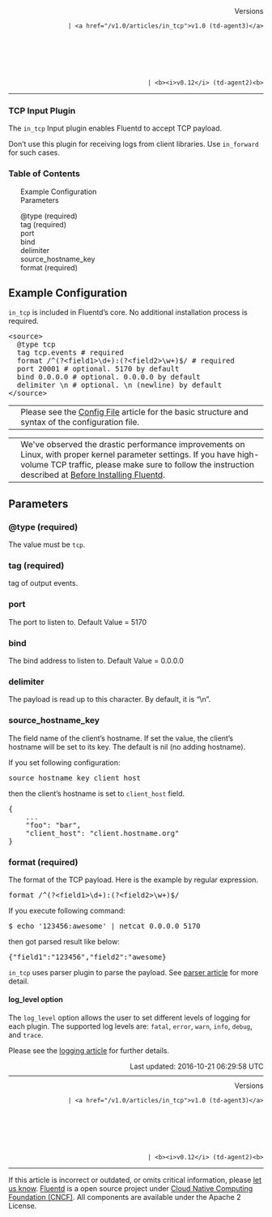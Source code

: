 <section id="main">
<div id="page">
<div class="topic_content">
<article>
<div style="text-align:right">
<div style="text-align:right">
Versions 
  
    
    | <a href="/v1.0/articles/in_tcp">v1.0 (td-agent3)</a>
    
  

  

  
    
    | <b><i>v0.12</i> (td-agent2)<b>
</b></b>
</div>
</div>
<hr size="1" style="margin-top: 10px; margin-bottom: 10px; color: rgba(0, 0, 0, .15);"/>
<hgroup>
<h1>TCP Input Plugin</h1>
</hgroup>
<p>The <code>in_tcp</code> Input plugin enables Fluentd to accept TCP payload.</p>
<p>Don’t use this plugin for receiving logs from client libraries. Use <code>in_forward</code> for such cases.</p>
<a name="example-configuration"></a>
<section id="table-of-contents"><h3>Table of Contents</h3>
<ul id="toc">
<li class="toc-item"><a href="#example-configuration">Example Configuration</a></li>
<li class="toc-item"><a href="#parameters">Parameters</a></li>
<ul class="sub-toc">
<li class="sub-toc-item"><a href="#@type-(required)">@type (required)</a></li>
<li class="sub-toc-item"><a href="#tag-(required)">tag (required)</a></li>
<li class="sub-toc-item"><a href="#port">port</a></li>
<li class="sub-toc-item"><a href="#bind">bind</a></li>
<li class="sub-toc-item"><a href="#delimiter">delimiter</a></li>
<li class="sub-toc-item"><a href="#source_hostname_key">source_hostname_key</a></li>
<li class="sub-toc-item"><a href="#format-(required)">format (required)</a></li>
</ul>
</ul>
</section>
<h2>Example Configuration</h2>
<p><code>in_tcp</code> is included in Fluentd’s core. No additional installation process is required.</p>
<pre class="CodeRay">&lt;source&gt;
  @type tcp
  tag tcp.events # required
  format /^(?&lt;field1&gt;\d+):(?&lt;field2&gt;\w+)$/ # required
  port 20001 # optional. 5170 by default
  bind 0.0.0.0 # optional. 0.0.0.0 by default
  delimiter \n # optional. \n (newline) by default
&lt;/source&gt;
</pre>
<table class="note">
<td class="icon"></td>
<td class="content">Please see the <a href="config-file">Config File</a> article for the basic structure and syntax of the configuration file.</td>
</table>
<table class="note">
<td class="icon"></td>
<td class="content">We've observed the drastic performance improvements on Linux, with proper kernel parameter settings. If you have high-volume TCP traffic, please make sure to follow the instruction described at <a href="before-install">Before Installing Fluentd</a>.</td>
</table>
<a name="parameters"></a><h2>Parameters</h2>
<a name="@type-(required)"></a><h3>@type (required)</h3>
<p>The value must be <code>tcp</code>.</p>
<a name="tag-(required)"></a><h3>tag (required)</h3>
<p>tag of output events.</p>
<a name="port"></a><h3>port</h3>
<p>The port to listen to. Default Value = 5170</p>
<a name="bind"></a><h3>bind</h3>
<p>The bind address to listen to. Default Value = 0.0.0.0</p>
<a name="delimiter"></a><h3>delimiter</h3>
<p>The payload is read up to this character. By default, it is “\n”.</p>
<a name="source_hostname_key"></a><h3>source_hostname_key</h3>
<p>The field name of the client’s hostname. If set the value, the client’s hostname will be set to its key. The default is nil (no adding hostname).</p>
<p>If you set following configuration:</p>
<pre class="CodeRay">source_hostname_key client_host
</pre>
<p>then the client’s hostname is set to <code>client_host</code> field.</p>
<pre class="CodeRay">{
    ...
    "foo": "bar",
    "client_host": "client.hostname.org"
}
</pre>
<a name="format-(required)"></a><h3>format (required)</h3>
<p>The format of the TCP payload. Here is the example by regular expression.</p>
<pre class="CodeRay">format /^(?&lt;field1&gt;\d+):(?&lt;field2&gt;\w+)$/
</pre>
<p>If you execute following command:</p>
<pre class="CodeRay"><span class="comment">$</span><span class="function"> echo '123456:awesome' | netcat 0.0.0.0 5170
</span></pre>
<p>then got parsed result like below:</p>
<pre class="CodeRay">{"field1":"123456","field2":"awesome}
</pre>
<p><code>in_tcp</code> uses parser plugin to parse the payload. See <a href="parser-plugin-overview">parser article</a> for more detail.</p>
<h4>log_level option</h4>
<p>The <code>log_level</code> option allows the user to set different levels of logging for each plugin. The supported log levels are: <code>fatal</code>, <code>error</code>, <code>warn</code>, <code>info</code>, <code>debug</code>, and <code>trace</code>.</p>
<p>Please see the <a href="logging">logging article</a> for further details.</p>
<div style="text-align:right">
  Last updated: 2016-10-21 06:29:58 UTC
  </div>
<hr size="1" style="margin-top: 10px; margin-bottom: 10px; color: rgba(0, 0, 0, .15);"/>
<div style="text-align:right">
Versions 
  
    
    | <a href="/v1.0/articles/in_tcp">v1.0 (td-agent3)</a>
    
  

  

  
    
    | <b><i>v0.12</i> (td-agent2)<b>
</b></b>
</div>
<hr size="1" style="margin-top: 10px; margin-bottom: 10px; color: rgba(0, 0, 0, .15);"/>
<p>
    If this article is incorrect or outdated, or omits critical information, please <a href="https://github.com/fluent/fluentd-docs/issues?state=open">let us know</a>. <a href="http://www.fluentd.org/">Fluentd</a> is a  open source project under <a href="https://cncf.io/">Cloud Native Computing Foundation (CNCF)</a>. All components are available under the Apache 2 License.
  </p>
</article>
</div>
<!-- /#topic_content -->
</div>
<!-- /#page -->
</section>